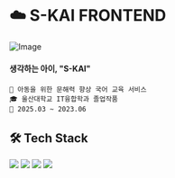 
# ☁️ S-KAI FRONTEND

![Image](https://github.com/user-attachments/assets/83b65859-1419-4c8e-8c92-9118c28706e3)

#### 생각하는 아이, "S-KAI"
```
📒 아동을 위한 문해력 향상 국어 교육 서비스
🎓 울산대학교 IT융합학과 졸업작품
📆 2025.03 ~ 2023.06
```

<div align="center"> </div>


🛠️ Tech Stack
---

<img src="https://img.shields.io/badge/HTML5-E34F26?style=for-the-badge&logo=HTML5&logoColor=white"> <img src="https://img.shields.io/badge/SCSS-CC6699?style=for-the-badge&logo=sass&logoColor=white"> <img src="https://img.shields.io/badge/JavaScript-F7DF1E?style=for-the-badge&logo=JavaScript&logoColor=white"> <img src="https://img.shields.io/badge/React-61DAFB?style=for-the-badge&logo=React&logoColor=white"> 

